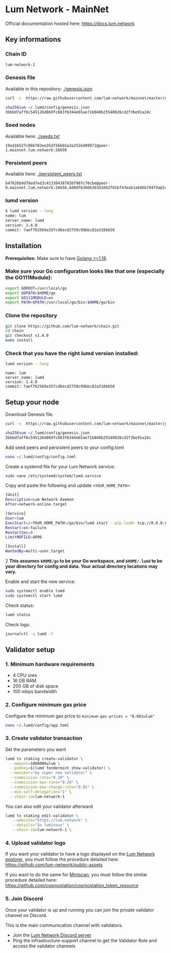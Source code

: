 # Lum Network - MainNet

Official documentation hosted here: https://docs.lum.network

## Key informations

### Chain ID
```bash
lum-network-1
```

### Genesis file
Available in this repository: [./genesis.json](./genesis.json)

```sh
curl -s  https://raw.githubusercontent.com/lum-network/mainnet/master/genesis.json > ~/.lumd/config/genesis.json

sha256sum ~/.lumd/config/genesis.json
3bbbd7aff6c545126d869fc683f6344e65ae71b048b25540826cd2f3be91a24c
```

### Seed nodes
Available here: [./seeds.txt](./seeds.txt)

```
19ad16527c98b782ee35df56b65a3a251bd99971@peer-1.mainnet.lum.network:26656
```

### Persistent peers
Available here: [./persistent_peers.txt](./persistent_peers.txt)

```
b47626b9d78ed7ed3c413304387026f907c70cbe@peer-0.mainnet.lum.network:26656,6d0df63b66363d1042f01bf43eab1a646b794f9a@149.248.3.45:41156,0ef932a447d24abfc30291e50f14471d388ea007@142.132.199.98:11656,faac1937e214f9177f1bdb1c66988f8e9102dbec@149.28.103.64:12656,e12fcc7d9fc9b8b2901aec950f161418794cccf0@65.108.77.38:26656,4fa94546241526072ad85951d4d49d167842fdc2@135.181.214.219:26656,542e266b8f0cfc7a13a128bff9e45da0a3690a1d@65.21.75.219:26656,6db1990e4b445fd1fce3c8c81da2b7128a1ebb78@65.21.76.182:26656,5a29947212a2615e43dac54deb55356a162e173a@35.181.76.160:26656,433c60a5bc0a693484b7af26208922b84773117e@34.209.132.0:26656,9afac13ba62fbfaf8d06867c30007162511093c0@54.214.134.223:26656,a7f8832cb8842f9fb118122354fff22d3051fb83@3.36.179.104:26656,02d34d0d9b66be609e90d71c43c06e439357898b@51.250.24.4:26656
```

### lumd version

```sh
$ lumd version --long
name: lum
server_name: lumd
version: 1.4.0
commit: 7aef762569a35fcd6ecd2759c99bbc82a318b650
```

## Installation

**Prerequisites:** Make sure to have [Golang >=1.18](https://golang.org/).

### Make sure your Go configuration looks like that one (especially the GO111Module):

```sh
export GOROOT=/usr/local/go
export GOPATH=$HOME/go
export GO111MODULE=on
export PATH=$PATH:/usr/local/go/bin:$HOME/go/bin
```

### Clone the repository

```sh
git clone https://github.com/lum-network/chain.git
cd chain
git checkout v1.4.0
make install
```

### Check that you have the right lumd version installed:

```sh
lumd version --long
```
```
name: lum
server_name: lumd
version: 1.4.0
commit: 7aef762569a35fcd6ecd2759c99bbc82a318b650
```

## Setup your node

Download Genesis file.
```sh
curl -s  https://raw.githubusercontent.com/lum-network/mainnet/master/genesis.json > ~/.lumd/config/genesis.json

sha256sum ~/.lumd/config/genesis.json
3bbbd7aff6c545126d869fc683f6344e65ae71b048b25540826cd2f3be91a24c
```

Add seed peers and persistent peers to your config.toml
```sh
nano ~/.lumd/config/config.toml
```

Create a systemd file for your Lum Network service:

```sh
sudo nano /etc/systemd/system/lumd.service
```

Copy and paste the following and update `<YOUR_HOME_PATH>`:

```sh
[Unit]
Description=Lum Network daemon
After=network-online.target

[Service]
User=lum
ExecStart=/<YOUR_HOME_PATH>/go/bin/lumd start --p2p.laddr tcp://0.0.0.0:26656 --home /<YOUR_HOME_PATH>/.lumd
Restart=on-failure
RestartSec=3
LimitNOFILE=4096

[Install]
WantedBy=multi-user.target
```

2
**This assumes `$HOME/go` to be your Go workspace, and `$HOME/.lumd` to be your directory for config and data. Your actual directory locations may vary.**

Enable and start the new service:

```sh
sudo systemctl enable lumd
sudo systemctl start lumd
```

Check status:

```sh
lumd status
```

Check logs:

```sh
journalctl -u lumd -f
```

## Validator setup

### 1. Minimum hardware requirements

- 4 CPU ores
- 16 GB RAM
- 200 GB of disk space
- 100 mbps bandwidth

### 2. Configure minimum gas price
Configure the minimum gas price to `minimum-gas-prices = "0.001ulum"`
```sh
nano ~/.lumd/config/app.toml
```

### 3. Create validator transaction

Set the parameters you want
```sh
lumd tx staking create-validator \
  --amount=1000000ulum \
  --pubkey=$(lumd tendermint show-validator) \
  --moniker="my super new validator" \
  --commission-rate="0.10" \
  --commission-max-rate="0.20" \
  --commission-max-change-rate="0.01" \
  --min-self-delegation="1" \
  --chain-id=lum-network-1
```

You can also edit your validator afterward
```sh
lumd tx staking edit-validator \
   --website="https://lum.network" \
   --details="So luminous" \
   --chain-id=lum-network-1 \

```

### 4. Upload validator logo

If you want your validator to have a logo displayed on the [Lum Network explorer](https://explorer.lum.network/validators), you must follow the procedure detailed here: https://github.com/lum-network/public-assets

If you want to do the same for [Mintscan](https://mintscan.io/lum/validators), you must follow the similar procedure detailed here: https://github.com/cosmostation/cosmostation_token_resource


### 5. Join Discord

Once your validator is up and running you can join the private validator channel on Discord.

This is the main communication channel with validators.

- Join the [Lum Network Discord server](https://discord.gg/KwyVvnBcXF)
- Ping the infrastructure-support channel to get the Validator Role and access the validator channels
